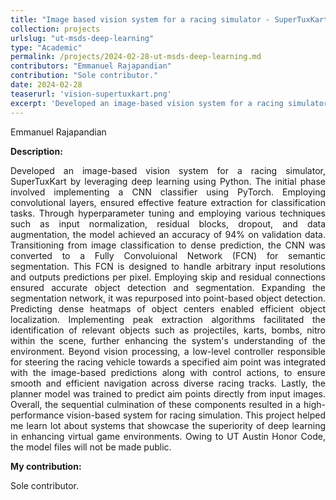 ```yaml
---
title: "Image based vision system for a racing simulator - SuperTuxKart"
collection: projects
urlslug: "ut-msds-deep-learning"
type: "Academic"
permalink: /projects/2024-02-28-ut-msds-deep-learning.md
contributors: "Emmanuel Rajapandian"
contribution: "Sole contributor."
date: 2024-02-28
teaserurl: 'vision-supertuxkart.png'
excerpt: 'Developed an image-based vision system for a racing simulator, SuperTuxKart by leveraging deep learning using Python. The initial phase involved implementing a CNN classifier using PyTorch. Employing convolutional layers, ensured effective feature extraction for classification tasks. Through hyperparameter tuning and employing various techniques such as input normalization, residual blocks, dropout, and data augmentation, the model achieved an accuracy of 94/100 on validation data. Transitioning from image classification to dense prediction, the CNN was converted to a Fully Convoluional Network (FCN) for semantic segmentation. This FCN is designed to handle arbitrary input resolutions and outputs predictions per pixel. Employing skip and residual connections ensured accurate object detection and segmentation. Expanding the segmentation network, it was repurposed into point-based object detection. Predicting dense heatmaps of object centers enabled efficient object localization. Implementing peak extraction algorithms facilitated the identification of relevant objects such as projectiles, karts, bombs, nitro within the scene, further enhancing the system&apos;s understanding of the environment. Beyond vision processing, a low-level controller responsible for steering the racing vehicle towards a specified aim point was integrated with the image-based predictions along with control actions, to ensure smooth and efficient navigation across diverse racing tracks. Lastly, the planner model was trained to predict aim points directly from input images. Overall, the sequential culmination of these components resulted in a high-performance vision-based system for racing simulation. This project helped me learn lot about systems that showcase the superiority of deep learning in enhancing virtual game environments. Owing to UT Austin Honor Code, the model files will not be made public.'
---
```


Emmanuel Rajapandian

**Description:**
<p align="justify"> 
Developed an image-based vision system for a racing simulator, SuperTuxKart by leveraging deep learning using Python. The initial phase involved implementing a CNN classifier using PyTorch. Employing convolutional layers, ensured effective feature extraction for classification tasks. Through hyperparameter tuning and employing various techniques such as input normalization, residual blocks, dropout, and data augmentation, the model achieved an accuracy of 94% on validation data. Transitioning from image classification to dense prediction, the CNN was converted to a Fully Convoluional Network (FCN) for semantic segmentation. This FCN is designed to handle arbitrary input resolutions and outputs predictions per pixel. Employing skip and residual connections ensured accurate object detection and segmentation. Expanding the segmentation network, it was repurposed into point-based object detection. Predicting dense heatmaps of object centers enabled efficient object localization. Implementing peak extraction algorithms facilitated the identification of relevant objects such as projectiles, karts, bombs, nitro within the scene, further enhancing the system's understanding of the environment. Beyond vision processing, a low-level controller responsible for steering the racing vehicle towards a specified aim point was integrated with the image-based predictions along with control actions, to ensure smooth and efficient navigation across diverse racing tracks. Lastly, the planner model was trained to predict aim points directly from input images. Overall, the sequential culmination of these components resulted in a high-performance vision-based system for racing simulation. This project helped me learn lot about systems that showcase the superiority of deep learning in enhancing virtual game environments. Owing to UT Austin Honor Code, the model files will not be made public. </p>

**My contribution:**
<p align="justify"> 
Sole contributor.</p>


